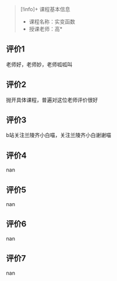 >[!info]+ 课程基本信息
>
> - 课程名称：实变函数
> - 授课老师：高*

## 评价1

老师好，老师妙，老师呱呱叫
## 评价2

抛开具体课程，普遍对这位老师评价很好
## 评价3

b站关注兰陵齐小白喵，关注兰陵齐小白谢谢喵
## 评价4

nan
## 评价5

nan
## 评价6

nan
## 评价7

nan
